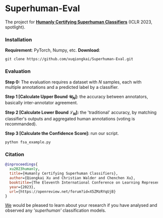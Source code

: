 # Superhuman-Eval

The project for [**Humanly Certifying Superhuman Classifiers**](https://openreview.net/forum?id=X5ZMzRYqUjB) (ICLR 2023, spotlight).

### Installation
**Requirement**: PyTorch, Numpy, etc.
**Download**:
```
git clone https://github.com/xuqiongkai/Superhuman-Eval.git
```

### Evaluation
**Step 0:** The evaluation requires a dataset with $N$ samples, each with multiple annotations and a predicted label by a classifier.

**Step 1 [Calculate Upper Bound $\mathcal U_N$]:** the accuracy between annotators, basically inter-annotator agreement.

**Step 2 [Calculate Lower Bound $\mathcal L_N$]:** the 'traditional' accuracy, by matching classifier's outputs and aggregated human annotations (voting is recommanded).

**Step 3 [Calculate the Confidence Score]:** run our script.
```
python fsa_example.py
```

### Citation

```bibtex
@inproceedings{
  xu2023humanly,
  title={Humanly Certifying Superhuman Classifiers},
  author={Qiongkai Xu and Christian Walder and Chenchen Xu},
  booktitle={The Eleventh International Conference on Learning Representations },
  year={2023},
  url={https://openreview.net/forum?id=X5ZMzRYqUjB}
}

```
[We](qiongkai.xu@unimelb.edu.au) would be pleased to learn about your research if you have analysed and observed any *'superhuman'* classification models.